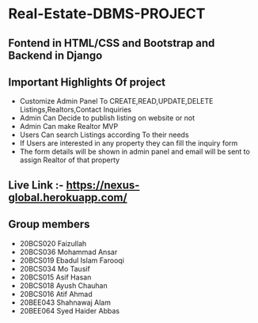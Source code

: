 # Real-Estate-DBMS-PROJECT

## Fontend in HTML/CSS and Bootstrap and Backend in Django



## Important Highlights Of project
- Customize Admin Panel To CREATE,READ,UPDATE,DELETE Listings,Realtors,Contact Inquiries
- Admin Can Decide to publish listing on website or not 
- Admin Can make Realtor MVP 
- Users Can search Listings according To their needs 
- If Users are interested in any property they can fill the inquiry form
- The form details will be shown in admin panel and email will be sent to assign Realtor of that property

 ## Live Link :- https://nexus-global.herokuapp.com/
 
 
 ## Group members
 - 20BCS020 Faizullah
 - 20BCS036 Mohammad Ansar
 - 20BCS019 Ebadul Islam Farooqi
 - 20BCS034 Mo Tausif
 - 20BCS015 Asif Hasan
 - 20BCS018 Ayush Chauhan
 - 20BCS016 Atif Ahmad
 - 20BEE043 Shahnawaj Alam
 - 20BEE064 Syed Haider Abbas
